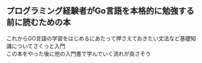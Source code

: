 ## プログラミング経験者がGo言語を本格的に勉強する前に読むための本
これからGO言語の学習をはじめるにあたって押さえておきたい文法など基礎知識についてさくっと入門  
この本をやった後に他の入門書で学んでいく流れが良さそう

